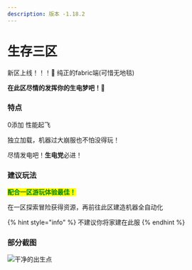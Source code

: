 ```yaml
---
description: 版本 -1.18.2
---
```


# 生存三区

新区上线！！！:tada:   纯正的fabric端(可惜无地毯)

**在此区尽情的发挥你的生电梦吧！**:tada:

### 特点

0添加  性能起飞

独立加载，机器过大崩服也不怕没得玩！

尽情发电吧！**生电党**必进！

### 建议玩法

<mark style="color:green;">**配合一区游玩体验最佳！**</mark>

在一区探索冒险获得资源，再前往此区建造机器全自动化

{% hint style="info" %}
不建议你将家建在此服
{% endhint %}

### 部分截图

![干净的出生点](../.gitbook/assets/2022-07-29\_21.44.41.png)
